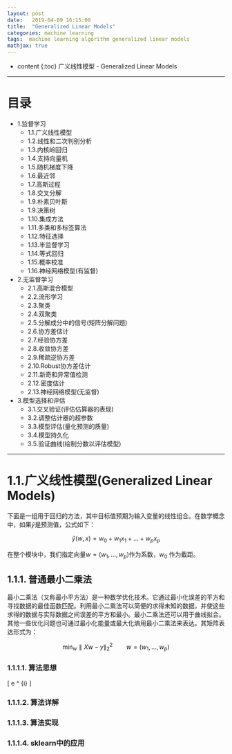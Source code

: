 ```yaml
---
layout: post
date:   2019-04-09 16:15:00
title:  "Generalized Linear Models"
categories: machine learning
tags:  machine learning algorithm generalized linear models
mathjax: true
---
```


* content
{:toc}
广义线性模型 - Generalized Linear Models






---------

# 目录
- 1.监督学习
	- 1.1.广义线性模型
	- 1.2.线性和二次判别分析
	- 1.3.内核岭回归
	- 1.4.支持向量机
	- 1.5.随机梯度下降
	- 1.6.最近邻
	- 1.7.高斯过程
	- 1.8.交叉分解
	- 1.9.朴素贝叶斯
	- 1.9.决策树
	- 1.10.集成方法
	- 1.11.多类和多标签算法
	- 1.12.特征选择
	- 1.13.半监督学习
	- 1.14.等式回归
	- 1.15.概率校准
	- 1.16.神经网络模型(有监督)
- 2.无监督学习
	- 2.1.高斯混合模型
	- 2.2.流形学习
	- 2.3.聚类
	- 2.4.双聚类
	- 2.5.分解成分中的信号(矩阵分解问题)
	- 2.6.协方差估计
	- 2.7.经验协方差
	- 2.8.收敛协方差
	- 2.9.稀疏逆协方差
	- 2.10.Robust协方差估计
	- 2.11.新奇和异常值检测
	- 2.12.密度估计
	- 2.13.神经网络模型(无监督)
- 3.模型选择和评估
	- 3.1.交叉验证(评估估算器的表现)
	- 3.2.调整估计器的超参数
	- 3.3.模型评估(量化预测的质量)
	- 3.4.模型持久化
	- 3.5.验证曲线(绘制分数以评估模型)

---------

# 1.1.广义线性模型(Generalized Linear Models)
下面是一组用于回归的方法，其中目标值预期为输入变量的线性组合。在数学概念中，如果$\tilde{y}$是预测值，公式如下：<br>

$$\tilde{y} (w,x) = w_{0} + w_{1}x_{1} +...+w_{p}x_{p}$$

在整个模块中，我们指定向量$w=(w_{1},...,w_{p})$作为系数，$w_{0}$ 作为截距。

## 1.1.1. 普通最小二乘法

最小二乘法（又称最小平方法）是一种数学优化技术。它通过最小化误差的平方和寻找数据的最佳函数匹配。利用最小二乘法可以简便的求得未知的数据，并使这些求得的数据与实际数据之间误差的平方和最小。最小二乘法还可以用于曲线拟合。其他一些优化问题也可通过最小化能量或最大化熵用最小二乘法来表达。其矩阵表达形式为：

$$\min_{w}\parallel Xw-y\parallel_{2}^{2} \qquad w=(w_{1},...,w_{p})$$

### 1.1.1.1. 算法思想
\[
e ^ {i}
\]
### 1.1.1.2. 算法详解

### 1.1.1.3. 算法实现

### 1.1.1.4. sklearn中的应用
